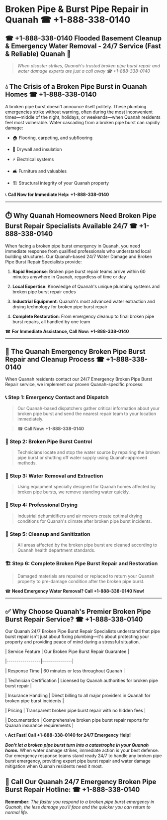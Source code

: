 # Broken Pipe & Burst Pipe Repair in Quanah ☎ +1-888-338-0140  
## ☎ +1-888-338-0140 Flooded Basement Cleanup & Emergency Water Removal - 24/7 Service (Fast & Reliable) Quanah 🚨  

> *When disaster strikes, Quanah's trusted broken pipe burst repair and water damage experts are just a call away ☎ +1-888-338-0140*  

## 💧 The Crisis of a Broken Pipe Burst in Quanah Homes ☎ +1-888-338-0140  

A broken pipe burst doesn't announce itself politely. These plumbing emergencies strike without warning, often during the most inconvenient times—middle of the night, holidays, or weekends—when Quanah residents feel most vulnerable. Water cascading from a broken pipe burst can rapidly damage:  

* 🏠 Flooring, carpeting, and subflooring  
* 🧱 Drywall and insulation  
* ⚡ Electrical systems  
* 🛋️ Furniture and valuables  
* 🏗️ Structural integrity of your Quanah property  

📞 **Call Now for Immediate Help: +1-888-338-0140**  

---  

## ⏱️ Why Quanah Homeowners Need Broken Pipe Burst Repair Specialists Available 24/7 ☎ +1-888-338-0140  

When facing a broken pipe burst emergency in Quanah, you need immediate response from qualified professionals who understand local building structures. Our Quanah-based 24/7 Water Damage and Broken Pipe Burst Repair Specialists provide:  

1. **Rapid Response**: Broken pipe burst repair teams arrive within 60 minutes anywhere in Quanah, regardless of time or day  
2. **Local Expertise**: Knowledge of Quanah's unique plumbing systems and broken pipe burst repair codes  
3. **Industrial Equipment**: Quanah's most advanced water extraction and drying technology for broken pipe burst repair  
4. **Complete Restoration**: From emergency cleanup to final broken pipe burst repairs, all handled by one team  

☎ **For Immediate Assistance, Call Now: +1-888-338-0140**  

---  

## 🔧 The Quanah Emergency Broken Pipe Burst Repair and Cleanup Process ☎ +1-888-338-0140  

When Quanah residents contact our 24/7 Emergency Broken Pipe Burst Repair service, we implement our proven Quanah-specific process:  

### 📞 Step 1: Emergency Contact and Dispatch  
> Our Quanah-based dispatchers gather critical information about your broken pipe burst and send the nearest repair team to your location immediately.  
> ☎ **Call Now: +1-888-338-0140**  

### 🚿 Step 2: Broken Pipe Burst Control  
> Technicians locate and stop the water source by repairing the broken pipe burst or shutting off water supply using Quanah-approved methods.  

### 🌊 Step 3: Water Removal and Extraction  
> Using equipment specially designed for Quanah homes affected by broken pipe bursts, we remove standing water quickly.  

### 💨 Step 4: Professional Drying  
> Industrial dehumidifiers and air movers create optimal drying conditions for Quanah's climate after broken pipe burst incidents.  

### 🧼 Step 5: Cleanup and Sanitization  
> All areas affected by the broken pipe burst are cleaned according to Quanah health department standards.  

### 🏗️ Step 6: Complete Broken Pipe Burst Repair and Restoration  
> Damaged materials are repaired or replaced to return your Quanah property to pre-damage condition after the broken pipe burst.  

☎ **Need Emergency Water Removal? Call +1-888-338-0140 Now!**  

---  

## ✅ Why Choose Quanah's Premier Broken Pipe Burst Repair Service? ☎ +1-888-338-0140  

Our Quanah 24/7 Broken Pipe Burst Repair Specialists understand that pipe burst repair isn't just about fixing plumbing—it's about protecting your property and providing peace of mind during a stressful situation.  

| Service Feature | Our Broken Pipe Burst Repair Guarantee |  
|-----------------|---------------|  
| Response Time | 60 minutes or less throughout Quanah |  
| Technician Certification | Licensed by Quanah authorities for broken pipe burst repair |  
| Insurance Handling | Direct billing to all major providers in Quanah for broken pipe burst incidents |  
| Pricing | Transparent broken pipe burst repair with no hidden fees |  
| Documentation | Comprehensive broken pipe burst repair reports for Quanah insurance requirements |  

📞 **Act Fast! Call +1-888-338-0140 for 24/7 Emergency Help!**  

***Don't let a broken pipe burst turn into a catastrophe in your Quanah home.*** When water damage strikes, immediate action is your best defense. Our emergency response teams stand ready 24/7 to handle any broken pipe burst emergency, providing expert pipe burst repair and water damage mitigation when Quanah residents need it most.  

## 📱 Call Our Quanah 24/7 Emergency Broken Pipe Burst Repair Hotline: ☎ +1-888-338-0140  

**Remember**: *The faster you respond to a broken pipe burst emergency in Quanah, the less damage you'll face and the quicker you can return to normal life.*